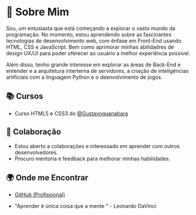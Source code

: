 # 👋 Sobre Mim

Sou, um entusiasta que está começando a explorar o vasto mundo da programação. No momento, estou aprendendo sobre as fascinantes tecnologias de desenvolvimento web, com ênfase em Front-End usando HTML, CSS e JavaScript. Bem como aprimorar minhas abilidadres de design UX/UI para poder oferecer ao usuário a melhor experiência possível.

Além disso, tenho grande interesse em explorar as áreas de Back-End e entender e a arquitetura
interterna de servidores, a criação de inteligências artificiais com a linguagem Python e o deenvolvimento de jogos.

## 📚 Cursos 

- Curso HTML5 e CSS3 do <a href="https://github.com/gustavoguanabara" target="_Blank">@Gustavoguanabara</a>

## 🤝 Colaboração

- Estou aberto a colaborações e interessado em aprender com outros desenvolvedores.
- Procuro mentoria e feedback para melhorar minhas habilidades.

## 🌍 Onde me Encontrar

- <a href="https://gabrielsantos789.github.io">GitHub (Profissional)</a>


- "Aprender é única coisa que a mente "
        - Leonardo DaVinci


